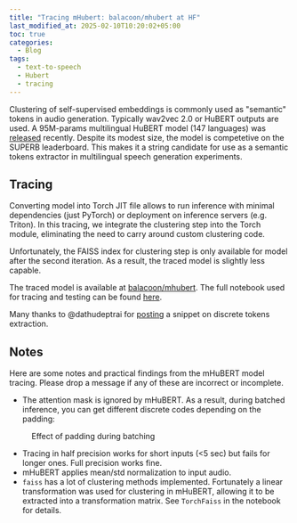 ```yaml
---
title: "Tracing mHubert: balacoon/mhubert at HF"
last_modified_at: 2025-02-10T10:20:02+05:00
toc: true
categories:
  - Blog
tags:
  - text-to-speech
  - Hubert
  - tracing
---
```


Clustering of self-supervised embeddings is commonly used as "semantic" tokens in audio generation.
Typically wav2vec 2.0 or HuBERT outputs are used.
A 95M-params multilingual HuBERT model (147 languages) was [released](https://huggingface.co/utter-project/mHuBERT-147) recently. Despite its modest size, the model is competetive on the SUPERB leaderboard.
This makes it a string candidate for use as a semantic tokens extractor in multilingual speech generation
experiments.

## Tracing

Converting model into Torch JIT file allows to run inference with minimal dependencies (just PyTorch) or deployment on inference servers (e.g. Triton).
In this tracing, we integrate the clustering step into the Torch module, eliminating the need to carry around custom clustering code.

Unfortunately, the FAISS index for clustering step is only available for model after the second iteration.
As a result, the traced model is slightly less capable.

The traced model is available at [balacoon/mhubert](https://huggingface.co/balacoon/mhubert).
The full notebook used for tracing and testing can be found [here](https://github.com/balacoon/balacoon.github.io/blob/master/assets/posts/mhubert/trace_hubert.ipynb).

Many thanks to @dathudeptrai for [posting](https://huggingface.co/utter-project/mHuBERT-147/discussions/6) a snippet on discrete tokens extraction.

## Notes

Here are some notes and practical findings from the mHuBERT model tracing.
Please drop a message if any of these are incorrect or incomplete.
* The attention mask is ignored by mHuBERT. As a result, during batched inference, you can get different discrete codes depending on the padding:
<figure style="width: 600px" class="align-center">
  <img src="{{ site.url }}{{ site.baseurl }}/assets/images/posts/mhubert/batching.png" alt="">
  <figcaption class="figure-caption text-center">Effect of padding during batching</figcaption>
</figure>

* Tracing in half precision works for short inputs (<5 sec) but fails for longer ones. Full precision works fine.
* mHuBERT applies mean/std normalization to input audio.
* `faiss` has a lot of clustering methods implemented. Fortunately a linear transformation was used for clustering in mHuBERT, allowing it to be extracted into a transformation matrix. See `TorchFaiss` in the notebook for details.